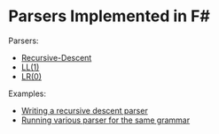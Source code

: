 # Parsers Implemented in F#

Parsers:
- [Recursive-Descent](rd1-parser.fsx)
- [LL(1)](ll1-parser.fsx)
- [LR(0)](lr0-parser.fsx)

Examples:
- [Writing a recursive descent parser](rd-parser.ipynb)
- [Running various parser for the same grammar](grammar1.fsx)
